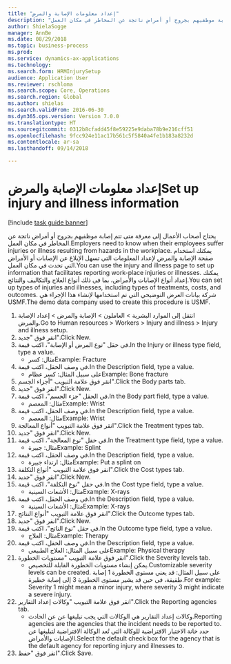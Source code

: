 ```yaml
--- 
title: "إعداد معلومات الإصابة والمرض"
description: "يحتاج أصحاب الأعمال إلى معرفة متى تتم إصابة موظفيهم بجروح أو أمراض ناتجة عن المخاطر في مكان العمل."
author: ShielaSogge
manager: AnnBe
ms.date: 08/29/2018
ms.topic: business-process
ms.prod: 
ms.service: dynamics-ax-applications
ms.technology: 
ms.search.form: HRMInjurySetup
audience: Application User
ms.reviewer: rschloma
ms.search.scope: Core, Operations
ms.search.region: Global
ms.author: shielas
ms.search.validFrom: 2016-06-30
ms.dyn365.ops.version: Version 7.0.0
ms.translationtype: HT
ms.sourcegitcommit: 0312b8cfadd45f8e59225e9daba78b9e216cff51
ms.openlocfilehash: 9fcc924e11ac17b561c5f5840a4fe1b183a8232d
ms.contentlocale: ar-sa
ms.lasthandoff: 09/14/2018

---
```

# <a name="set-up-injury-and-illness-information"></a><span data-ttu-id="72b4f-103">إعداد معلومات الإصابة والمرض</span><span class="sxs-lookup"><span data-stu-id="72b4f-103">Set up injury and illness information</span></span>

[!include [task guide banner](../../includes/task-guide-banner.md)]

<span data-ttu-id="72b4f-104">يحتاج أصحاب الأعمال إلى معرفة متى تتم إصابة موظفيهم بجروح أو أمراض ناتجة عن المخاطر في مكان العمل.</span><span class="sxs-lookup"><span data-stu-id="72b4f-104">Employers need to know when their employees suffer injuries or illness resulting from hazards in the workplace.</span></span> <span data-ttu-id="72b4f-105">يمكنك استخدام صفحة الإصابة والمرض لإعداد المعلومات التي تسهل الإبلاغ عن الإصابات أو الأمراض التي تحدث في مكان العمل.</span><span class="sxs-lookup"><span data-stu-id="72b4f-105">You can use the injury and illness page to set up information that facilitates reporting work-place injuries or illnesses.</span></span> <span data-ttu-id="72b4f-106">يمكنك إعداد أنواع الإصابات والأمراض، بما في ذلك أنواع العلاج والتكاليف والنتائج.</span><span class="sxs-lookup"><span data-stu-id="72b4f-106">You can set up types of injuries and illnesses, including types of treatments, costs, and outcomes.</span></span> <span data-ttu-id="72b4f-107">شركة بيانات العرض التوضيحي التي تم استخدامها لإنشاء هذا الإجراء هي USMF.</span><span class="sxs-lookup"><span data-stu-id="72b4f-107">The demo data company used to create this procedure is USMF.</span></span>

1. <span data-ttu-id="72b4f-108">انتقل إلى الموارد البشرية > العاملون‬ > الإصابة والمرض > إعداد الإصابة والمرض.</span><span class="sxs-lookup"><span data-stu-id="72b4f-108">Go to Human resources > Workers > Injury and illness > Injury and illness setup.</span></span>
2. <span data-ttu-id="72b4f-109">انقر فوق "جديد".</span><span class="sxs-lookup"><span data-stu-id="72b4f-109">Click New.</span></span>
3. <span data-ttu-id="72b4f-110">في حقل "نوع المرض أو الإصابة"، اكتب قيمة.</span><span class="sxs-lookup"><span data-stu-id="72b4f-110">In the Injury or illness type field, type a value.</span></span>
    * <span data-ttu-id="72b4f-111">مثال: كسر</span><span class="sxs-lookup"><span data-stu-id="72b4f-111">Example: Fracture</span></span>  
4. <span data-ttu-id="72b4f-112">في وصف الحقل، اكتب قيمة.</span><span class="sxs-lookup"><span data-stu-id="72b4f-112">In the Description field, type a value.</span></span>
    * <span data-ttu-id="72b4f-113">على سبيل المثال: كسر عظام</span><span class="sxs-lookup"><span data-stu-id="72b4f-113">Example: Bone fracture</span></span>  
5. <span data-ttu-id="72b4f-114">انقر فوق علامة التبويب "أجزاء الجسم".</span><span class="sxs-lookup"><span data-stu-id="72b4f-114">Click the Body parts tab.</span></span>
6. <span data-ttu-id="72b4f-115">انقر فوق "جديد".</span><span class="sxs-lookup"><span data-stu-id="72b4f-115">Click New.</span></span>
7. <span data-ttu-id="72b4f-116">في الحقل "جزء الجسم"، اكتب قيمة.</span><span class="sxs-lookup"><span data-stu-id="72b4f-116">In the Body part field, type a value.</span></span>
    * <span data-ttu-id="72b4f-117">مثال: المعصم</span><span class="sxs-lookup"><span data-stu-id="72b4f-117">Example: Wrist</span></span>  
8. <span data-ttu-id="72b4f-118">في وصف الحقل، اكتب قيمة.</span><span class="sxs-lookup"><span data-stu-id="72b4f-118">In the Description field, type a value.</span></span>
    * <span data-ttu-id="72b4f-119">مثال: المعصم</span><span class="sxs-lookup"><span data-stu-id="72b4f-119">Example: Wrist</span></span>  
9. <span data-ttu-id="72b4f-120">انقر فوق علامة التبويب "أنواع المعالجة".</span><span class="sxs-lookup"><span data-stu-id="72b4f-120">Click the Treatment types tab.</span></span>
10. <span data-ttu-id="72b4f-121">انقر فوق "جديد".</span><span class="sxs-lookup"><span data-stu-id="72b4f-121">Click New.</span></span>
11. <span data-ttu-id="72b4f-122">في حقل "نوع المعالجة"، اكتب قيمة.</span><span class="sxs-lookup"><span data-stu-id="72b4f-122">In the Treatment type field, type a value.</span></span>
    * <span data-ttu-id="72b4f-123">مثال: جبيرة</span><span class="sxs-lookup"><span data-stu-id="72b4f-123">Example: Splint</span></span>  
12. <span data-ttu-id="72b4f-124">في وصف الحقل، اكتب قيمة.</span><span class="sxs-lookup"><span data-stu-id="72b4f-124">In the Description field, type a value.</span></span>
    * <span data-ttu-id="72b4f-125">مثال: ارتداء جبيرة</span><span class="sxs-lookup"><span data-stu-id="72b4f-125">Example: Put a splint on</span></span>  
13. <span data-ttu-id="72b4f-126">انقر فوق علامة التبويب "أنواع التكلفة‬".</span><span class="sxs-lookup"><span data-stu-id="72b4f-126">Click the Cost types tab.</span></span>
14. <span data-ttu-id="72b4f-127">انقر فوق "جديد".</span><span class="sxs-lookup"><span data-stu-id="72b4f-127">Click New.</span></span>
15. <span data-ttu-id="72b4f-128">في حقل "نوع التكلفة"، اكتب قيمة.</span><span class="sxs-lookup"><span data-stu-id="72b4f-128">In the Cost type field, type a value.</span></span>
    * <span data-ttu-id="72b4f-129">مثال: الأشعات السينية</span><span class="sxs-lookup"><span data-stu-id="72b4f-129">Example: X-rays</span></span>  
16. <span data-ttu-id="72b4f-130">في وصف الحقل، اكتب قيمة.</span><span class="sxs-lookup"><span data-stu-id="72b4f-130">In the Description field, type a value.</span></span>
    * <span data-ttu-id="72b4f-131">مثال: الأشعات السينية</span><span class="sxs-lookup"><span data-stu-id="72b4f-131">Example: X-rays</span></span>  
17. <span data-ttu-id="72b4f-132">انقر فوق علامة التبويب "أنواع النتائج".</span><span class="sxs-lookup"><span data-stu-id="72b4f-132">Click the Outcome types tab.</span></span>
18. <span data-ttu-id="72b4f-133">انقر فوق "جديد".</span><span class="sxs-lookup"><span data-stu-id="72b4f-133">Click New.</span></span>
19. <span data-ttu-id="72b4f-134">في حقل "نوع الناتج"، اكتب قيمة.</span><span class="sxs-lookup"><span data-stu-id="72b4f-134">In the Outcome type field, type a value.</span></span>
    * <span data-ttu-id="72b4f-135">مثال: العلاج</span><span class="sxs-lookup"><span data-stu-id="72b4f-135">Example: Therapy</span></span>  
20. <span data-ttu-id="72b4f-136">في وصف الحقل، اكتب قيمة.</span><span class="sxs-lookup"><span data-stu-id="72b4f-136">In the Description field, type a value.</span></span>
    * <span data-ttu-id="72b4f-137">على سبيل المثال: العلاج الطبيعي</span><span class="sxs-lookup"><span data-stu-id="72b4f-137">Example: Physical therapy</span></span>  
21. <span data-ttu-id="72b4f-138">انقر فوق علامة التبويب "مستويات الخطورة".</span><span class="sxs-lookup"><span data-stu-id="72b4f-138">Click the Severity levels tab.</span></span>
    * <span data-ttu-id="72b4f-139">يمكن إنشاء مستويات الخطورة القابلة للتخصيص.</span><span class="sxs-lookup"><span data-stu-id="72b4f-139">Customizable severity levels can be created.</span></span> <span data-ttu-id="72b4f-140">على سبيل المثال: قد يعني مستوى الخطورة 1 إصابة طفيفة، في حين قد يشير مستوى الخطورة 3 إلى إصابة خطيرة.</span><span class="sxs-lookup"><span data-stu-id="72b4f-140">For example: Severity 1 might mean a minor injury, where severity 3 might indicate a severe injury.</span></span>  
22. <span data-ttu-id="72b4f-141">انقر فوق علامة التبويب "وكالات إعداد التقارير".</span><span class="sxs-lookup"><span data-stu-id="72b4f-141">Click the Reporting agencies tab.</span></span>
    * <span data-ttu-id="72b4f-142">وكالات إعداد التقارير هي الوكالات التي يجب تبليغها عن عن الحادث.</span><span class="sxs-lookup"><span data-stu-id="72b4f-142">Reporting agencies are the agencies that the incident needs to be reported to.</span></span> <span data-ttu-id="72b4f-143">حدد خانة الاختيار الافتراضية للوكالة التي تُعد الوكالة الافتراضية لتبليغها عن الإصابات والأمراض.</span><span class="sxs-lookup"><span data-stu-id="72b4f-143">Select the default check box for the agency that is the default agency for reporting injury and illnesses to.</span></span>  
23. <span data-ttu-id="72b4f-144">انقر فوق "حفظ".</span><span class="sxs-lookup"><span data-stu-id="72b4f-144">Click Save.</span></span>


